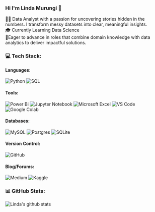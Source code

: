 ### Hi I'm Linda Murungi 👋

:woman_technologist: Data Analyst with a passion for uncovering stories hidden in the numbers. I transform messy datasets into clear, meaningful insights.  
:mortar_board: Currently Learning Data Science  
:thought_balloon:Eager to advance in roles that combine domain knowledge with data analytics to deliver impactful solutions.

### 💻 Tech Stack:
#### Languages:  
![Python](https://img.shields.io/badge/python-3670A0?style=for-the-badge&logo=python&logoColor=ffdd54) ![SQL](https://img.shields.io/badge/SQL-4479A1?style=for-the-badge&logo=postgresql&logoColor=white)  
#### Tools:  
![Power Bi](https://img.shields.io/badge/power_bi-F2C811?style=for-the-badge&logo=powerbi&logoColor=black)  ![Jupyter Notebook](https://img.shields.io/badge/jupyter-%23FA0F00.svg?style=for-the-badge&logo=jupyter&logoColor=white) ![Microsoft Excel](https://img.shields.io/badge/Microsoft_Excel-217346?style=for-the-badge&logo=microsoft-excel&logoColor=white) ![VS Code](https://img.shields.io/badge/VS%20Code-007ACC?style=for-the-badge&logo=visual-studio-code&logoColor=white) ![Google Colab](https://img.shields.io/badge/Google%20Colab-F9AB00?style=for-the-badge&logo=google-colab&logoColor=black)  
#### Databases:  
![MySQL](https://img.shields.io/badge/mysql-4479A1.svg?style=for-the-badge&logo=mysql&logoColor=white) ![Postgres](https://img.shields.io/badge/postgres-%23316192.svg?style=for-the-badge&logo=postgresql&logoColor=white)  ![SQLite](https://img.shields.io/badge/sqlite-%2307405e.svg?style=for-the-badge&logo=sqlite&logoColor=white)  
#### Version Control:  
![GitHub](https://img.shields.io/badge/github-%23121011.svg?style=for-the-badge&logo=github&logoColor=white)  
#### Blog/Forums:   
![Medium](https://img.shields.io/badge/Medium-12100E?style=for-the-badge&logo=medium&logoColor=white) ![Kaggle](https://img.shields.io/badge/Kaggle-035a7d?style=for-the-badge&logo=kaggle&logoColor=white)


### 📊 GitHub Stats:
![Linda's github stats](https://github-readme-stats.vercel.app/api?username=LMjuju10&count_private=true&include_all_commits=true&show_icons=true&theme=jolly&hide_rank=false)

